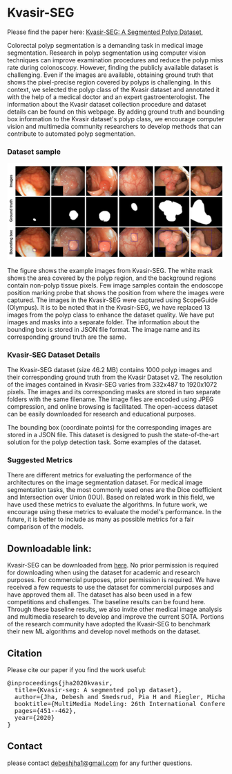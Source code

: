 # Kvasir-SEG

Please find the paper here: [Kvasir-SEG: A Segmented Polyp Dataset](https://arxiv.org/pdf/1911.07069.pdf),

Colorectal polyp segmentation is a demanding task in medical image segmentation. Research in polyp segmentation using computer vision techniques can improve examination procedures and reduce the polyp miss rate during colonoscopy. However, finding the publicly available dataset is challenging. Even if the images are available, obtaining ground truth that shows the pixel-precise region covered by polyps is challenging. In this context, we selected the polyp class of the Kvasir dataset and annotated it with the help of a medical doctor and an expert gastroenterologist. The information about the Kvasir dataset collection procedure and dataset details can be found on this webpage. By adding ground truth and bounding box information to the Kvasir dataset's polyp class, we encourage computer vision and multimedia community researchers to develop methods that can contribute to automated polyp segmentation. 

### Dataset sample
<img src="Kvasir-seg.png">



The figure shows the example images from Kvasir-SEG. The white mask shows the area covered by the polyp region, and the background regions contain non-polyp tissue pixels. Few image samples contain the endoscope position marking probe that shows the position from where the images were captured. The images in the Kvasir-SEG were captured using ScopeGuide (Olympus). It is to be noted that in the Kvasir-SEG, we have replaced 13 images from the polyp class to enhance the dataset quality. We have put images and masks into a separate folder. The information about the bounding box is stored in JSON file format. The image name and its corresponding ground truth are the same.

### Kvasir-SEG Dataset Details
The Kvasir-SEG dataset (size 46.2 MB) contains 1000 polyp images and their corresponding ground truth from the Kvasir Dataset v2. The resolution of the images contained in Kvasir-SEG varies from 332x487 to 1920x1072 pixels. The images and its corresponding masks are stored in two separate folders with the same filename. The image files are encoded using JPEG compression, and online browsing is facilitated. The open-access dataset can be easily downloaded for research and educational purposes.

The bounding box (coordinate points) for the corresponding images are stored in a JSON file. This dataset is designed to push the state-of-the-art solution for the polyp detection task. Some examples of the dataset.

### Suggested Metrics
There are different metrics for evaluating the performance of the architectures on the image segmentation dataset. For medical image segmentation tasks, the most commonly used ones are the Dice coefficient and Intersection over Union (IOU). Based on related work in this field, we have used these metrics to evaluate the algorithms. In future work, we encourage using these metrics to evaluate the model's performance. In the future, it is better to include as many as possible metrics for a fair comparison of the models.

## Downloadable link: 

Kvasir-SEG can be downloaded from [here](https://datasets.simula.no/kvasir-seg/). No prior permission is required for downloading when using the dataset for academic and research purposes. For commercial purposes, prior permission is required. We have received a few requests to use the dataset for commercial purposes and have approved them all. The dataset has also been used in a few competitions and challenges. The baseline results can be found here. Through these baseline results, we also invite other medical image analysis and multimedia research to develop and improve the current SOTA. Portions of the research community have adopted the Kvasir-SEG to benchmark their new ML algorithms and develop novel methods on the dataset.


## Citation
Please cite our paper if you find the work useful: 
<pre>
@inproceedings{jha2020kvasir,
  title={Kvasir-seg: A segmented polyp dataset},
  author={Jha, Debesh and Smedsrud, Pia H and Riegler, Michael A and Halvorsen, P{\aa}l and de Lange, Thomas and Johansen, Dag and Johansen, H{\aa}vard D},
  booktitle={MultiMedia Modeling: 26th International Conference, MMM 2020, Daejeon, South Korea, January 5--8, 2020, Proceedings, Part II 26},
  pages={451--462},
  year={2020}
}
</pre>

## Contact
please contact debeshjha1@gmail.com for any further questions. 

